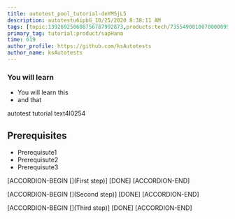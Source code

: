 ```yaml
---
title: autotest_pool_tutorial-deYM5jL5
description: autotestu6ipbG_10/25/2020 8:38:11 AM
tags: [topic:139269250608756787992873,products:tech/73554900100700000996,tutorial:experience/advanced]
primary_tag: tutorial:product/sapHana
time: 619
author_profile: https://github.com/ksAutotests
author_name: ksAutotests
---
```

### You will learn
- You will learn this
- and that

autotest tutorial text4l0254

## Prerequisites
- Prerequisute1
- Prerequisute2
- Prerequisute3

[ACCORDION-BEGIN [](First step)]
[DONE]
[ACCORDION-END]

[ACCORDION-BEGIN [](Second step)]
[DONE]
[ACCORDION-END]

[ACCORDION-BEGIN [](Third step)]
[DONE]
[ACCORDION-END]

